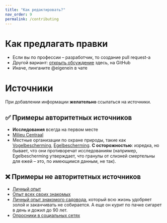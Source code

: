 ```yaml
---
title: "Как редактировать?"
nav_order: 9
permalink: /contributing
---
```


# Как предлагать правки

- Если вы по профессии – разработчик, то создание pull request-а
- Другой вариант: [открыть обсуждение](https://github.com/eigenein/sadovod-bnl/discussions) здесь, на GitHub
- Иначе, пинганите @eigenein в чате

# Источники

При добавлении информации **желательно** ссылаться на источники.

## ✅ Примеры авторитетных источников

- **Исследования** всегда на первом месте
- [Milieu Centraal](https://www.milieucentraal.nl/)
- Местные организации по охране природы, такие как [Vogelbescherming](https://www.vogelbescherming.nl/), [Egelbescherming](https://www.egelbescherming.nl/). **С осторожностью**: изредка, но бывает, что они противоречат исследованиям (например, Egelbescherming утверждает, что гранулы от слизней смертельны для ежей – это, по имеющимся данным, не так).

## ❌ Примеры не авторитетных источников
- [Личный опыт](https://vc.ru/flood/34733-kak-pomogaet-i-vredit-logicheskaya-oshibka-sluchay-iz-zhizni)
- [Опыт всех своих знакомых](https://ru.rationalwiki.org/wiki/Argumentum_ad_populum)
- [Личный опыт знакомого садовода](https://ru.rationalwiki.org/wiki/%D0%90%D0%BF%D0%B5%D0%BB%D0%BB%D1%8F%D1%86%D0%B8%D1%8F_%D0%BA_%D0%B0%D0%B2%D1%82%D0%BE%D1%80%D0%B8%D1%82%D0%B5%D1%82%D1%83), который всю жизнь удобряет золой и заканчивать не собирается. А еще он курит по пачке сигарет в день и дожил до 90 лет.
- [Опросники в социальных сетях](https://scanmarket.ru/blog/reprezentativnost-vyborki)
